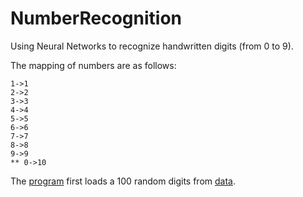 # NumberRecognition
Using Neural Networks to recognize handwritten digits (from 0 to 9).

The mapping of numbers are as follows:
```
1->1
2->2
3->3
4->4
5->5
6->6
7->7
8->8
9->9
** 0->10
```

The [program](NumberRecognition.m) first loads a 100 random digits from [data](data.mat).
